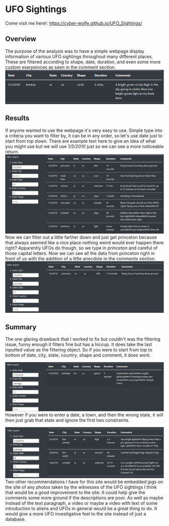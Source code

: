 # UFO Sightings 
Come visit me here!: https://cyber-wolfe.github.io/UFO_Sightings/

## Overview
  The purpose of the analysis was to have a simple webpage display information of various UFO sightings throughout many different places. These are filtered according to shape, date, duration, and even some more custom exerpeinces as seen in the comment section. ![Example](https://github.com/Cyber-Wolfe/UFO_Sightings/blob/main/captures/Example.PNG)

## Results
  If anyone wanted to use the webpage it's very easy to use.  Simple type into a criteria you want to filter by, it can be in any order, so let's use date just to start from top down. There are example text here to give an idea of what you might use but we will use *1/5/2010* just so we can see a more noticeable return. ![Step_1_date](https://github.com/Cyber-Wolfe/UFO_Sightings/blob/main/captures/Step_1_date.PNG)
  Now we can filter out a little farther down and just get princeton because that always seemed like a nice place nothing weird would ever happen there right? Apparently UFOs do though, so we type in *princeton* and careful of those capital letters. Now we can see all the data from princeton right in front of us with the addition of a little anecdote in the comments section. ![Step_2_princeton](https://github.com/Cyber-Wolfe/UFO_Sightings/blob/main/captures/Step_2_princeton.PNG)
  
## Summary

  The one glaring drawback that I worked to fix but couldn't was the filtering issue, funny enough it filters fine but has a hiccup. It does take the last inputted value as the filtering object.  So if you were to start from top to bottom of date, city, state, country, shape and comment, it does work. 
  
  ![Filter_yes](https://github.com/Cyber-Wolfe/UFO_Sightings/blob/main/captures/Filter_yes.PNG)
  However if you were to enter a date, a town, and then the wrong state, it will then just grab that state and ignore the first two constraints.
  
   ![Filter_no](https://github.com/Cyber-Wolfe/UFO_Sightings/blob/main/captures/Filter_no.PNG)
  Two other recommendations I have for this site would be embedded jpgs on the site of any photos taken by the witnesses of the UFO sightings I think that would be a good improvement to the site. It could help give the comments some more ground if the descriptions are poor. As well as maybe instead of the text paragraph, a video or maybe a video with text of some introduction to aliens and UFOs in general would be a great thing to do. It would give a more UFO investigative feel to the site instead of just a database.
